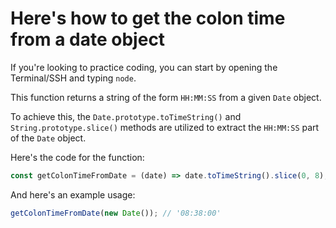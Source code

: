 # Here's how to get the colon time from a date object

If you're looking to practice coding, you can start by opening the Terminal/SSH and typing `node`.

This function returns a string of the form `HH:MM:SS` from a given `Date` object.

To achieve this, the `Date.prototype.toTimeString()` and `String.prototype.slice()` methods are utilized to extract the `HH:MM:SS` part of the `Date` object.

Here's the code for the function:

```js
const getColonTimeFromDate = (date) => date.toTimeString().slice(0, 8);
```

And here's an example usage:

```js
getColonTimeFromDate(new Date()); // '08:38:00'
```
